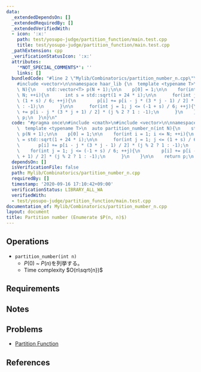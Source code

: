 ```yaml
---
data:
  _extendedDependsOn: []
  _extendedRequiredBy: []
  _extendedVerifiedWith:
  - icon: ':x:'
    path: test/yosupo-judge/partition_function/main.test.cpp
    title: test/yosupo-judge/partition_function/main.test.cpp
  _pathExtension: cpp
  _verificationStatusIcon: ':x:'
  attributes:
    '*NOT_SPECIAL_COMMENTS*': ''
    links: []
  bundledCode: "#line 2 \"Mylib/Combinatorics/partition_number_n.cpp\"\n#include <cmath>\n\
    #include <vector>\n\nnamespace haar_lib {\n  template <typename T>\n  auto partition_number_n(int\
    \ N){\n    std::vector<T> p(N + 1);\n\n    p[0] = 1;\n\n    for(int i = 1; i <=\
    \ N; ++i){\n      int s = std::sqrt(1 + 24 * i);\n\n      for(int j = 1; j <=\
    \ (1 + s) / 6; ++j){\n        p[i] += p[i - j * (3 * j - 1) / 2] * (j % 2 ? 1\
    \ : -1);\n      }\n\n      for(int j = 1; j <= (-1 + s) / 6; ++j){\n        p[i]\
    \ += p[i - j * (3 * j + 1) / 2] * (j % 2 ? 1 : -1);\n      }\n    }\n\n    return\
    \ p;\n  }\n}\n"
  code: "#pragma once\n#include <cmath>\n#include <vector>\n\nnamespace haar_lib {\n\
    \  template <typename T>\n  auto partition_number_n(int N){\n    std::vector<T>\
    \ p(N + 1);\n\n    p[0] = 1;\n\n    for(int i = 1; i <= N; ++i){\n      int s\
    \ = std::sqrt(1 + 24 * i);\n\n      for(int j = 1; j <= (1 + s) / 6; ++j){\n \
    \       p[i] += p[i - j * (3 * j - 1) / 2] * (j % 2 ? 1 : -1);\n      }\n\n  \
    \    for(int j = 1; j <= (-1 + s) / 6; ++j){\n        p[i] += p[i - j * (3 * j\
    \ + 1) / 2] * (j % 2 ? 1 : -1);\n      }\n    }\n\n    return p;\n  }\n}\n"
  dependsOn: []
  isVerificationFile: false
  path: Mylib/Combinatorics/partition_number_n.cpp
  requiredBy: []
  timestamp: '2020-09-16 17:10:42+09:00'
  verificationStatus: LIBRARY_ALL_WA
  verifiedWith:
  - test/yosupo-judge/partition_function/main.test.cpp
documentation_of: Mylib/Combinatorics/partition_number_n.cpp
layout: document
title: Partition number (Enumerate $P(n, n)$)
---
```


## Operations

- `partition_number(int n)`
	- $P(0)$ ~ $P(n)$を列挙する。
	- Time complexity $O(n\sqrt{n})$

## Requirements

## Notes

## Problems

- [Partition Function](https://judge.yosupo.jp/problem/partition_function)

## References
